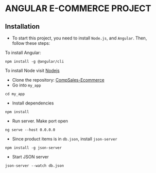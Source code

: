 # ANGULAR E-COMMERCE PROJECT

## Installation
- To start this project, you need to install `Node.js`, and `Angular`. Then, follow these steps:

To install Angular:
```
npm install -g @angular/cli
```
To install Node visit [Nodejs](https://nodejs.org/)

- Clone the repository: [CompSales-Ecommerce](https://github.com/Kjeff24/CompSale-Ecommerce.git)
- Go into `my_app`
```
cd my_app
```
- Install dependencies
```
npm install
```
- Run server. Make port open 
```
ng serve --host 0.0.0.0
```
- Since product items is in `db.json`, install `json-server`
```
npm install -g json-server
```
- Start JSON server
```
json-server --watch db.json
```
